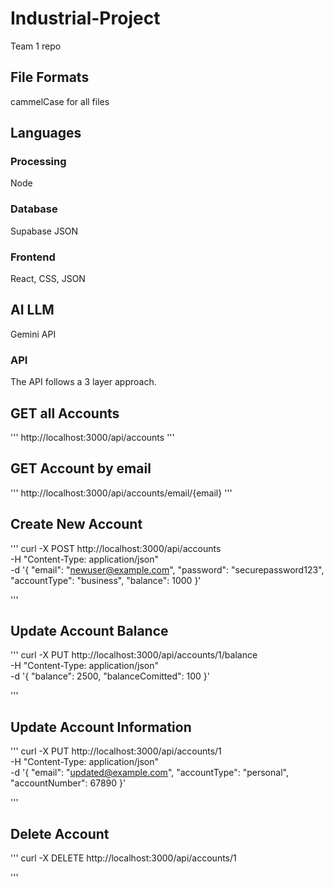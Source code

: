 # Industrial-Project
Team 1 repo

## File Formats
cammelCase for all files

## Languages
### Processing
Node
### Database
Supabase
JSON
### Frontend
React, CSS, JSON

## AI LLM
Gemini API

### API
The API follows a 3 layer approach. 

## GET all Accounts
''' http://localhost:3000/api/accounts '''

## GET Account by email
''' http://localhost:3000/api/accounts/email/{email} '''

## Create New Account
'''
    curl -X POST http://localhost:3000/api/accounts \
        -H "Content-Type: application/json" \
        -d '{
            "email": "newuser@example.com",
            "password": "securepassword123",
            "accountType": "business",
            "balance": 1000
        }'

'''

## Update Account Balance
''' 
    curl -X PUT http://localhost:3000/api/accounts/1/balance \
        -H "Content-Type: application/json" \
        -d '{
            "balance": 2500,
            "balanceComitted": 100
        }'

'''

## Update Account Information
'''
    curl -X PUT http://localhost:3000/api/accounts/1 \
        -H "Content-Type: application/json" \
        -d '{
            "email": "updated@example.com",
            "accountType": "personal",
            "accountNumber": 67890
        }'

'''

## Delete Account

'''
    curl -X DELETE http://localhost:3000/api/accounts/1

'''